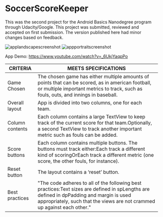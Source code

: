 # SoccerScoreKeeper
This was the second project for the Android Basics Nanodegree program through Udacity/Google. This project was submitted, reviewed and accepted on first submission. The version published here had minor changes based on feedback. 

![applandscapescreenshot](https://user-images.githubusercontent.com/29842242/39826913-4f2e62c2-5384-11e8-8471-e349c158e7cc.png)
![appportraitscreenshot](https://user-images.githubusercontent.com/29842242/39826921-5387e7e4-5384-11e8-9d60-539255f2b649.png)

App Demo: https://www.youtube.com/watch?v=_6UkjYaqpPo

CRITERIA | MEETS SPECIFICATIONS
-- | --
Game Chosen | The chosen game has either multiple amounts of points that can be scored, as in american football, or multiple important metrics to track, such as fouls, outs, and innings in baseball.
Overall layout | App is divided into two columns, one for each team.
Column contents | Each column contains a large TextView to keep track of the current score for that team.Optionally, a second TextView to track another important metric such as fouls can be added.
Score buttons | Each column contains multiple buttons. The buttons must track either:Each track a different kind of scoringOrEach track a different metric (one score, the other fouls, for instance).
Reset button | The layout contains a ‘reset’ button.
Best practices | "The code adheres to all of the following best practices:Text sizes are defined in spLengths are defined in dpPadding and margin is used appropriately, such that the views are not crammed up against each other."





